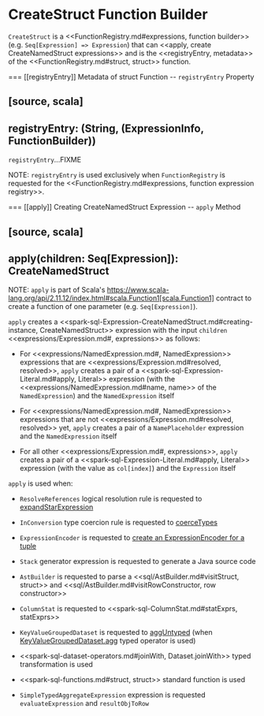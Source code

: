 # CreateStruct Function Builder

`CreateStruct` is a <<FunctionRegistry.md#expressions, function builder>> (e.g. `Seq[Expression] => Expression`) that can <<apply, create CreateNamedStruct expressions>> and is the <<registryEntry, metadata>> of the <<FunctionRegistry.md#struct, struct>> function.

=== [[registryEntry]] Metadata of struct Function -- `registryEntry` Property

[source, scala]
----
registryEntry: (String, (ExpressionInfo, FunctionBuilder))
----

`registryEntry`...FIXME

NOTE: `registryEntry` is used exclusively when `FunctionRegistry` is requested for the <<FunctionRegistry.md#expressions, function expression registry>>.

=== [[apply]] Creating CreateNamedStruct Expression -- `apply` Method

[source, scala]
----
apply(children: Seq[Expression]): CreateNamedStruct
----

NOTE: `apply` is part of Scala's https://www.scala-lang.org/api/2.11.12/index.html#scala.Function1[scala.Function1] contract to create a function of one parameter (e.g. `Seq[Expression]`).

`apply` creates a <<spark-sql-Expression-CreateNamedStruct.md#creating-instance, CreateNamedStruct>> expression with the input `children` <<expressions/Expression.md#, expressions>> as follows:

* For <<expressions/NamedExpression.md#, NamedExpression>> expressions that are <<expressions/Expression.md#resolved, resolved>>, `apply` creates a pair of a <<spark-sql-Expression-Literal.md#apply, Literal>> expression (with the <<expressions/NamedExpression.md#name, name>> of the `NamedExpression`) and the `NamedExpression` itself

* For <<expressions/NamedExpression.md#, NamedExpression>> expressions that are not <<expressions/Expression.md#resolved, resolved>> yet, `apply` creates a pair of a `NamePlaceholder` expression and the `NamedExpression` itself

* For all other <<expressions/Expression.md#, expressions>>, `apply` creates a pair of a <<spark-sql-Expression-Literal.md#apply, Literal>> expression (with the value as `col[index]`) and the `Expression` itself

`apply` is used when:

* `ResolveReferences` logical resolution rule is requested to [expandStarExpression](logical-analysis-rules/ResolveReferences.md#expandStarExpression)

* `InConversion` type coercion rule is requested to [coerceTypes](logical-analysis-rules/InConversion.md#coerceTypes)

* `ExpressionEncoder` is requested to [create an ExpressionEncoder for a tuple](ExpressionEncoder.md#tuple)

* `Stack` generator expression is requested to generate a Java source code

* `AstBuilder` is requested to parse a <<sql/AstBuilder.md#visitStruct, struct>> and <<sql/AstBuilder.md#visitRowConstructor, row constructor>>

* `ColumnStat` is requested to <<spark-sql-ColumnStat.md#statExprs, statExprs>>

* `KeyValueGroupedDataset` is requested to [aggUntyped](KeyValueGroupedDataset.md#aggUntyped) (when [KeyValueGroupedDataset.agg](KeyValueGroupedDataset.md#agg) typed operator is used)

* <<spark-sql-dataset-operators.md#joinWith, Dataset.joinWith>> typed transformation is used

* <<spark-sql-functions.md#struct, struct>> standard function is used

* `SimpleTypedAggregateExpression` expression is requested `evaluateExpression` and `resultObjToRow`
